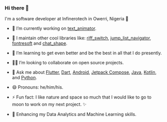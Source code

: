 ### Hi there 👋

I'm a software developer at Infinerotech in Owerri, Nigeria 🌆

- 🧱 I’m currently working on [text_animator](https://github.com/kenresoft/text_animator).

- 🔭 I maintain other cool libraries like: [riff_switch](https://github.com/kenresoft/riff_switch), [jump_list_navigator](https://github.com/kenresoft/flutter_list_navigator), [fontresoft](https://github.com/kenresoft/fontresoft) and [chat_shape](https://github.com/kenresoft/chat_shape).

- 🌱 I’m learning to get even better and be the best in all that I do presently.

- 🧑‍💻 I’m looking to collaborate on open source projects.

- 💬 Ask me about [Flutter](https://flutter.dev), [Dart](https://dart.dev), [Android](https://developer.android.com), [Jetpack Compose](https://developer.android.com/jetpack/compose), [Java](https://dev.java/), [Kotlin](https://kotlinlang.org/), and [Python](https://www.python.org/).

- 😄 Pronouns: he/him/his.

- ⚡ Fun fact: I like nature and space so much that I would like to go to moon to work on my next project. ✨

- 💞️ Enhancing my Data Analytics and Machine Learning skills.

<!--- 
- 👋
- 👀
- 🌱 
- 💞️ 
- 📫 
--->

<!---
kenresoft/kenresoft is a ✨ special ✨ repository because its `README.md` (this file) appears on your GitHub profile.
You can click the Preview link to take a look at your changes.
--->

